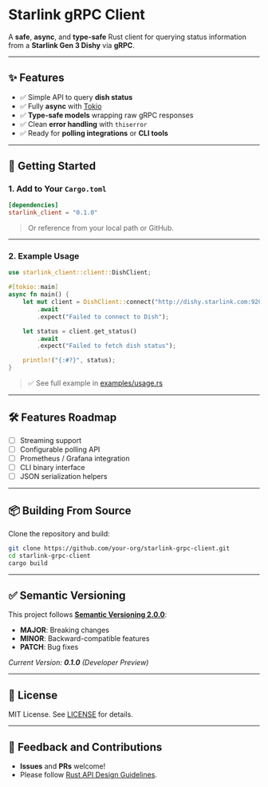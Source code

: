 
# Starlink gRPC Client

A **safe**, **async**, and **type-safe** Rust client for querying status information from a **Starlink Gen 3 Dishy** via **gRPC**.

---

## ✨ Features

- ✅ Simple API to query **dish status**
- ✅ Fully **async** with [Tokio](https://crates.io/crates/tokio)
- ✅ **Type-safe models** wrapping raw gRPC responses
- ✅ Clean **error handling** with `thiserror`
- ✅ Ready for **polling integrations** or **CLI tools**

---

## 🚀 Getting Started

### 1. **Add to Your `Cargo.toml`**
```toml
[dependencies]
starlink_client = "0.1.0"
```

> Or reference from your local path or GitHub.

---

### 2. **Example Usage**
```rust
use starlink_client::client::DishClient;

#[tokio::main]
async fn main() {
    let mut client = DishClient::connect("http://dishy.starlink.com:9200")
        .await
        .expect("Failed to connect to Dish");

    let status = client.get_status()
        .await
        .expect("Failed to fetch dish status");

    println!("{:#?}", status);
}
```

> ✅ See full example in [examples/usage.rs](examples/usage.rs)

---

## 🛠️ Features Roadmap

- [ ] Streaming support
- [ ] Configurable polling API
- [ ] Prometheus / Grafana integration
- [ ] CLI binary interface
- [ ] JSON serialization helpers

---

## 📦 Building From Source

Clone the repository and build:

```bash
git clone https://github.com/your-org/starlink-grpc-client.git
cd starlink-grpc-client
cargo build
```

---

## ✅ Semantic Versioning

This project follows **[Semantic Versioning 2.0.0](https://semver.org/)**:

- **MAJOR**: Breaking changes
- **MINOR**: Backward-compatible features
- **PATCH**: Bug fixes

_Current Version: **0.1.0** (Developer Preview)_

---

## 📝 License

MIT License. See [LICENSE](LICENSE) for details.

---

## 💬 Feedback and Contributions

- **Issues** and **PRs** welcome!
- Please follow [Rust API Design Guidelines](https://rust-lang.github.io/api-guidelines/).
